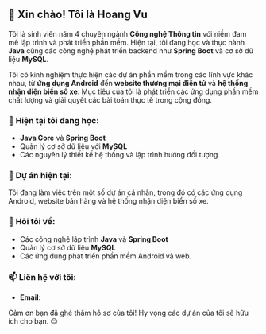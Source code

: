 ## 👋 Xin chào! Tôi là Hoang Vu

Tôi là sinh viên năm 4 chuyên ngành **Công nghệ Thông tin** với niềm đam mê lập trình và phát triển phần mềm. Hiện tại, tôi đang học và thực hành **Java** cùng các công nghệ phát triển backend như **Spring Boot** và cơ sở dữ liệu **MySQL**.

Tôi có kinh nghiệm thực hiện các dự án phần mềm trong các lĩnh vực khác nhau, từ **ứng dụng Android** đến **website thương mại điện tử** và **hệ thống nhận diện biển số xe**. Mục tiêu của tôi là phát triển các ứng dụng phần mềm chất lượng và giải quyết các bài toán thực tế trong cộng đồng.

### 🌱 **Hiện tại tôi đang học**:
- **Java Core** và **Spring Boot**  
- Quản lý cơ sở dữ liệu với **MySQL** 
- Các nguyên lý thiết kế hệ thống và lập trình hướng đối tượng

### 🔭 **Dự án hiện tại**:
Tôi đang làm việc trên một số dự án cá nhân, trong đó có các ứng dụng Android, website bán hàng và hệ thống nhận diện biển số xe.

### 💬 **Hỏi tôi về**:
- Các công nghệ lập trình **Java** và **Spring Boot**  
- Quản lý cơ sở dữ liệu **MySQL** 
- Các ứng dụng phát triển phần mềm Android và web.

### 📫 **Liên hệ với tôi**:
- **Email**:  

Cảm ơn bạn đã ghé thăm hồ sơ của tôi! Hy vọng các dự án của tôi sẽ hữu ích cho bạn. 😊
